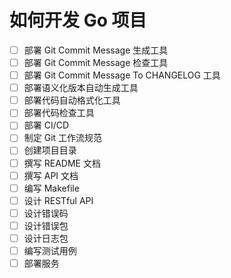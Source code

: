 # 如何开发 Go 项目

- [ ] 部署 Git Commit Message 生成工具
- [ ] 部署 Git Commit Message 检查工具
- [ ] 部署 Git Commit Message To CHANGELOG 工具
- [ ] 部署语义化版本自动生成工具
- [ ] 部署代码自动格式化工具
- [ ] 部署代码检查工具
- [ ] 部署 CI/CD
- [ ] 制定 Git 工作流规范
- [ ] 创建项目目录
- [ ] 撰写 README 文档
- [ ] 撰写 API 文档
- [ ] 编写 Makefile
- [ ] 设计 RESTful API
- [ ] 设计错误码
- [ ] 设计错误包
- [ ] 设计日志包
- [ ] 编写测试用例
- [ ] 部署服务
